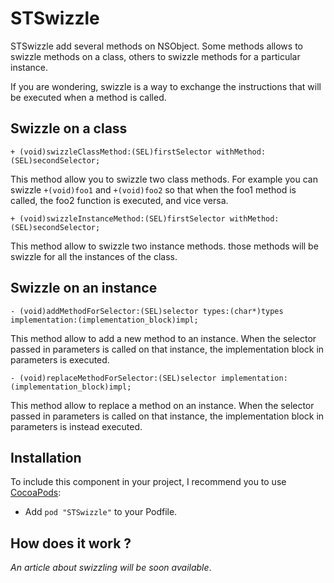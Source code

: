STSwizzle
=========

STSwizzle add several methods on NSObject.
Some methods allows to swizzle methods on a class, others to swizzle methods for a particular instance.

If you are wondering, swizzle is a way to exchange the instructions that will be executed when a method is called.

## Swizzle on a class

```
+ (void)swizzleClassMethod:(SEL)firstSelector withMethod:(SEL)secondSelector;
```

This method allow you to swizzle two class methods. For example you can swizzle `+(void)foo1` and `+(void)foo2` so that when the foo1 method is called, the foo2 function is executed, and vice versa.

```
+ (void)swizzleInstanceMethod:(SEL)firstSelector withMethod:(SEL)secondSelector;
```

This method allow to swizzle two instance methods. those methods will be swizzle for all the instances of the class.

## Swizzle on an instance

```
- (void)addMethodForSelector:(SEL)selector types:(char*)types implementation:(implementation_block)impl;
```

This method allow to add a new method to an instance. When the selector passed in parameters is called on that instance, the implementation block in parameters is executed.

```
- (void)replaceMethodForSelector:(SEL)selector implementation:(implementation_block)impl;
```

This method allow to replace a method on an instance. When the selector passed in parameters is called on that instance, the implementation block in parameters is instead executed.

## Installation

To include this component in your project, I recommend you to use [CocoaPods](http://cocoapods.org):
* Add `pod "STSwizzle"` to your Podfile.

## How does it work ?

_An article about swizzling will be soon available_.